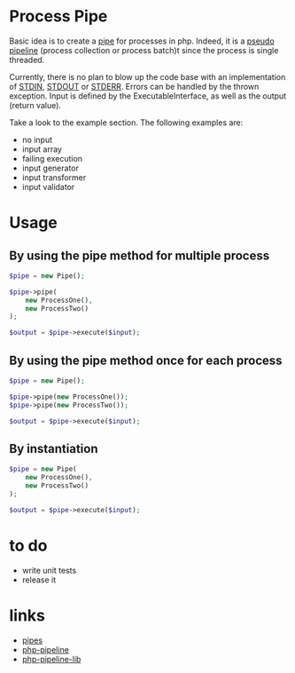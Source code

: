 # Process Pipe

Basic idea is to create a [pipe](http://en.wikipedia.org/wiki/Pipeline_(computing)) for processes in php.
Indeed, it is a [pseudo pipeline](http://en.wikipedia.org/wiki/Pipeline_(software)#Pseudo-pipelines) (process collection or process batch)t  since the process is single threaded.

Currently, there is no plan to blow up the code base with an implementation of [STDIN](http://en.wikipedia.org/wiki/Standard_streams#Standard_input_.28stdin.29), [STDOUT](http://en.wikipedia.org/wiki/Standard_streams#Standard_output_.28stdout.29) or [STDERR](http://en.wikipedia.org/wiki/Standard_streams#Standard_error_.28stderr.29).
Errors can be handled by the thrown exception. Input is defined by the ExecutableInterface, as well as the output (return value).

Take a look to the example section. The following examples are:

* no input
* input array
* failing execution
* input generator
* input transformer
* input validator

# Usage

## By using the pipe method for multiple process

```php
$pipe = new Pipe();

$pipe->pipe(
    new ProcessOne(), 
    new ProcessTwo()
);

$output = $pipe->execute($input);

```
## By using the pipe method once for each process

```php
$pipe = new Pipe();

$pipe->pipe(new ProcessOne());
$pipe->pipe(new ProcessTwo());

$output = $pipe->execute($input);
```

## By instantiation

```php
$pipe = new Pipe(
    new ProcessOne(),
    new ProcessTwo()
);

$output = $pipe->execute($input);
```

# to do

* write unit tests
* release it

# links

* [pipes](https://github.com/vkartaviy/pipes)
* [php-pipeline](https://github.com/JosephMoniz/php-pipeline)
* [php-pipeline-lib](https://github.com/phppro/php-pipeline-lib)
